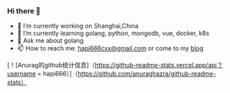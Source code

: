 ### Hi there 👋

- 🔭 I’m currently working on Shanghai,China
- 🌱 I’m currently learning golang, python, mongodb, vue, docker, k8s
- 💬 Ask me about golang
- 📫 How to reach me: hapi666cxx@gmail.com or come to my [blog](https://hapi666.github.io)

[！[Anurag的github统计信息]（https://github-readme-stats.vercel.app/api？username = hapi666）]（https://github.com/anuraghazra/github-readme-stats）
